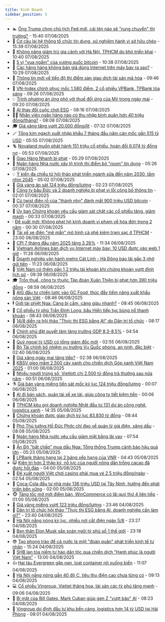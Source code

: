 ```yaml
---
title: Kinh Doanh
sidebar_position: 5
---
```


<!-- dantri-kinh-doanh:START -->
- 🏊 [Ông Trump chọn chủ tịch Fed mới, cái tên nào sẽ &quot;rung chuyển&quot; thị trường?](https://dantri.com.vn/kinh-doanh/ong-trump-chon-chu-tich-fed-moi-cai-ten-nao-se-rung-chuyen-thi-truong-20250806225526967.htm) - 15:40 07/08/2025
- 🦆 [Cơ cấu lại hệ thống tổ chức tín dụng, xử nghiêm hành vi sở hữu chéo](https://dantri.com.vn/kinh-doanh/co-cau-lai-he-thong-to-chuc-tin-dung-xu-nghiem-hanh-vi-so-huu-cheo-20250807203830294.htm) - 15:39 07/08/2025
- 🦄 [Không nâng giảm trừ gia cảnh với Hà Nội, TPHCM do khó triển khai](https://dantri.com.vn/kinh-doanh/khong-nang-giam-tru-gia-canh-voi-ha-noi-tphcm-do-kho-trien-khai-20250807172101256.htm) - 10:40 07/08/2025
- 🌝 [5 vị &quot;vua ngầm&quot; của vương quốc bitcoin](https://dantri.com.vn/kinh-doanh/5-vi-vua-ngam-cua-vuong-quoc-bitcoin-20250806170651592.htm) - 10:38 07/08/2025
- 💃 [Các hãng hàng không bán giá dùng Internet trên máy bay ra sao?](https://dantri.com.vn/kinh-doanh/cac-hang-hang-khong-ban-gia-dung-internet-tren-may-bay-ra-sao-20250807114125638.htm) - 10:29 07/08/2025
- 🦏 [Thông tin mới về tiến độ thí điểm sàn giao dịch tài sản mã hóa](https://dantri.com.vn/kinh-doanh/thong-tin-moi-ve-tien-do-thi-diem-san-giao-dich-tai-san-ma-hoa-20250807163759605.htm) - 09:46 07/08/2025
- 🦩 [VN-Index chinh phục mốc 1.580 điểm, 2 cổ phiếu VPBank, TPBank tỏa sáng](https://dantri.com.vn/kinh-doanh/vn-index-chinh-phuc-moc-1580-diem-2-co-phieu-vpbank-tpbank-toa-sang-20250807160231796.htm) - 09:26 07/08/2025
- 💡 [Trình phương án ứng phó với thuế đối ứng của Mỹ trong ngày mai](https://dantri.com.vn/kinh-doanh/trinh-phuong-an-ung-pho-voi-thue-doi-ung-cua-my-trong-ngay-mai-20250807161516963.htm) - 09:20 07/08/2025
- 🌊 [AI thay đổi cuộc chơi ESG](https://dantri.com.vn/kinh-doanh/ai-thay-doi-cuoc-choi-esg-20250806142244717.htm) - 08:16 07/08/2025
- 🧑‍💻 [Nhân viên ngân hàng nào có thu nhập bình quân hơn 40 triệu đồng/tháng?](https://dantri.com.vn/kinh-doanh/nhan-vien-ngan-hang-nao-co-thu-nhap-binh-quan-hon-40-trieu-dongthang-20250807121755656.htm) - 08:08 07/08/2025
- 🎓 [Giá xăng tăng vượt 20.000 đồng/lít](https://dantri.com.vn/kinh-doanh/gia-xang-tang-vuot-20000-donglit-20250807142412576.htm) - 07:32 07/08/2025
- 🪄 [Tổng kim ngạch xuất nhập khẩu 7 tháng đầu năm cán mốc gần 515 tỷ USD](https://dantri.com.vn/kinh-doanh/tong-kim-ngach-xuat-nhap-khau-7-thang-dau-nam-can-moc-gan-515-ty-usd-20250807083642096.htm) - 05:55 07/08/2025
- 🪜 [Novaland muốn phát hành 151 triệu cổ phiếu, hoán đổi 6.074 tỷ đồng nợ](https://dantri.com.vn/kinh-doanh/novaland-muon-phat-hanh-151-trieu-co-phieu-hoan-doi-6074-ty-dong-no-20250807092612540.htm) - 05:53 07/08/2025
- 🦄 [Giao Hàng Nhanh bị phạt](https://dantri.com.vn/kinh-doanh/giao-hang-nhanh-bi-phat-20250807112355367.htm) - 05:29 07/08/2025
- 💯 [Ngân hàng Nhà nước xây lộ trình thí điểm bỏ &quot;room&quot; tín dụng](https://dantri.com.vn/kinh-doanh/ngan-hang-nha-nuoc-xay-lo-trinh-thi-diem-bo-room-tin-dung-20250807100657542.htm) - 05:26 07/08/2025
- 💡 [Ý kiến đa chiều từ hội thảo phát triển ngành sữa đến năm 2030, tầm nhìn 2045](https://dantri.com.vn/kinh-doanh/y-kien-da-chieu-tu-hoi-thao-phat-trien-nganh-sua-den-nam-2030-tam-nhin-2045-20250807114709651.htm) - 05:02 07/08/2025
- 🧰 [Giá vàng áp sát 124 triệu đồng/lượng](https://dantri.com.vn/kinh-doanh/gia-vang-ap-sat-124-trieu-dongluong-20250807010543623.htm) - 02:23 07/08/2025
- 🎊 [Công ty bầu Đức và 2 doanh nghiệp bị phạt vì lỗi công bố thông tin](https://dantri.com.vn/kinh-doanh/cong-ty-bau-duc-va-2-doanh-nghiep-bi-phat-vi-loi-cong-bo-thong-tin-20250807085844317.htm) - 02:01 07/08/2025
- 🔭 [Cú twist điên rồ của &quot;thánh nhọ&quot; đánh mất 900 triệu USD bitcoin](https://dantri.com.vn/kinh-doanh/cu-twist-dien-ro-cua-thanh-nho-danh-mat-900-trieu-usd-bitcoin-20250806231105817.htm) - 00:37 07/08/2025
- 💼 [Ủy ban Chứng khoán yêu cầu giám sát chặt các cổ phiếu tăng, giảm mạnh](https://dantri.com.vn/kinh-doanh/uy-ban-chung-khoan-yeu-cau-giam-sat-chat-cac-co-phieu-tang-giam-manh-20250807000648273.htm) - 00:33 07/08/2025
- 🕯 [Đề xuất mới: Không phạt hộ kinh doanh vi phạm về hóa đơn trong 2 năm](https://dantri.com.vn/kinh-doanh/de-xuat-moi-khong-phat-ho-kinh-doanh-vi-pham-ve-hoa-don-trong-2-nam-20250807004045220.htm) - 00:30 07/08/2025
- 🫣 [Tài xế xe điện &quot;mê mẩn&quot; mô hình cà phê kiêm trạm sạc ở TPHCM](https://dantri.com.vn/kinh-doanh/tai-xe-xe-dien-me-man-mo-hinh-ca-phe-kiem-tram-sac-o-tphcm-20250806224603220.htm) - 23:00 06/08/2025
- 🤠 [CPI 7 tháng đầu năm 2025 tăng 3,26%](https://dantri.com.vn/kinh-doanh/cpi-7-thang-dau-nam-2025-tang-326-20250806165952468.htm) - 11:34 06/08/2025
- 🌈 [Vietnam Airlines bán dịch vụ Internet máy bay: 10 USD được vào web 1 giờ](https://dantri.com.vn/kinh-doanh/vietnam-airlines-ban-dich-vu-internet-may-bay-10-usd-duoc-vao-web-1-gio-20250806171523933.htm) - 11:26 06/08/2025
- 🦅 [Doanh nghiệp vận hành metro Cát Linh - Hà Đông báo lãi gấp 3 nhờ gửi tiền](https://dantri.com.vn/kinh-doanh/doanh-nghiep-van-hanh-metro-cat-linh-ha-dong-bao-lai-gap-3-nho-gui-tien-20250806161056546.htm) - 11:23 06/08/2025
- 🌁 [Việt Nam có thêm gần 1,2 triệu tài khoản khi chứng khoán vượt đỉnh lịch sử](https://dantri.com.vn/kinh-doanh/viet-nam-co-them-gan-12-trieu-tai-khoan-khi-chung-khoan-vuot-dinh-lich-su-20250806162059582.htm) - 09:39 06/08/2025
- 🎓 [Trốn thuế, công ty thuộc Tập đoàn Xuân Thiện bị phạt hơn 390 triệu đồng](https://dantri.com.vn/kinh-doanh/tron-thue-cong-ty-thuoc-tap-doan-xuan-thien-bi-phat-hon-390-trieu-dong-20250806150840896.htm) - 08:59 06/08/2025
- 📝 [AIG đầu tư chiến lược vào GC Food, thúc đẩy tiềm năng xuất khẩu nông sản Việt](https://dantri.com.vn/kinh-doanh/aig-dau-tu-chien-luoc-vao-gc-food-thuc-day-tiem-nang-xuat-khau-nong-san-viet-20250806154153351.htm) - 08:46 06/08/2025
- 🕴 [Giới tài phiệt Nga: Càng bị cấm, càng giàu nhanh?](https://dantri.com.vn/kinh-doanh/gioi-tai-phiet-nga-cang-bi-cam-cang-giau-nhanh-20250806154057005.htm) - 08:45 06/08/2025
- 🧰 [Cổ phiếu tỷ phú Trần Đình Long, bầu Hiển tiếp tục bùng nổ thanh khoản](https://dantri.com.vn/kinh-doanh/co-phieu-ty-phu-tran-dinh-long-bau-hien-tiep-tuc-bung-no-thanh-khoan-20250806154206076.htm) - 08:43 06/08/2025
- 🤖 [14/8 diễn ra hội thảo &quot;Thực thi ESG bằng AI&quot; do Dân trí tổ chức](https://dantri.com.vn/kinh-doanh/148-dien-ra-hoi-thao-thuc-thi-esg-bang-ai-do-dan-tri-to-chuc-20250805211105961.htm) - 08:17 06/08/2025
- 🤠 [Chính phủ đặt quyết tâm tăng trưởng GDP 8,3-8,5%](https://dantri.com.vn/kinh-doanh/chinh-phu-dat-quyet-tam-tang-truong-gdp-83-85-20250806113739378.htm) - 04:54 06/08/2025
- 🌮 [Quỹ ngoại tỷ USD có tổng giám đốc mới](https://dantri.com.vn/kinh-doanh/quy-ngoai-ty-usd-co-tong-giam-doc-moi-20250806095213239.htm) - 02:55 06/08/2025
- 🦄 [Bộ Tài chính bổ nhiệm vụ trưởng Vụ Quốc phòng, an ninh, đặc biệt](https://dantri.com.vn/kinh-doanh/bo-tai-chinh-bo-nhiem-vu-truong-vu-quoc-phong-an-ninh-dac-biet-20250806092556105.htm) - 02:40 06/08/2025
- 👺 [Giá xăng ngày mai tăng tiếp?](https://dantri.com.vn/kinh-doanh/gia-xang-ngay-mai-tang-tiep-20250806082439011.htm) - 02:38 06/08/2025
- 🤗 [KBSV gieo mầm 2.500 cây xanh cho chiến dịch Góp xanh Việt Nam 2025](https://dantri.com.vn/kinh-doanh/kbsv-gieo-mam-2500-cay-xanh-cho-chien-dich-gop-xanh-viet-nam-2025-20250805152333895.htm) - 01:00 06/08/2025
- 💪 [Nhiều người trúng số, Vietlott chi 2.500 tỷ đồng trả thưởng sau nửa năm](https://dantri.com.vn/kinh-doanh/nhieu-nguoi-trung-so-vietlott-chi-2500-ty-dong-tra-thuong-sau-nua-nam-20250805170641162.htm) - 00:51 06/08/2025
- ⚗️ [Giá bán vàng miếng tiến sát mốc kỷ lục 124 triệu đồng/lượng](https://dantri.com.vn/kinh-doanh/gia-ban-vang-mieng-tien-sat-moc-ky-luc-124-trieu-dongluong-20250806030608705.htm) - 00:07 06/08/2025
- 🧠 [AI đi bán sách, quản tài xế xe tải, giúp công ty tiết kiệm tiền](https://dantri.com.vn/kinh-doanh/ai-di-ban-sach-quan-tai-xe-xe-tai-giup-cong-ty-tiet-kiem-tien-20250805110958496.htm) - 00:06 06/08/2025
- 🗽 [TPHCM kêu gọi doanh nghiệp Nhật đầu tư 131 dự án công nghệ, logistics xanh](https://dantri.com.vn/kinh-doanh/tphcm-keu-goi-doanh-nghiep-nhat-dau-tu-131-du-an-cong-nghe-logistics-xanh-20250805191259345.htm) - 14:35 05/08/2025
- 🫣 [Chứng khoán được giao dịch kỷ lục 83.830 tỷ đồng](https://dantri.com.vn/kinh-doanh/chung-khoan-duoc-giao-dich-ky-luc-83830-ty-dong-20250805154116925.htm) - 08:44 05/08/2025
- 🫣 [Phó Thủ tướng Hồ Đức Phớc chỉ đạo về quản lý giá điện, xăng dầu](https://dantri.com.vn/kinh-doanh/pho-thu-tuong-ho-duc-phoc-chi-dao-ve-quan-ly-gia-dien-xang-dau-20250805145441738.htm) - 08:08 05/08/2025
- 🫣 [Ngân hàng Nhà nước yêu cầu giảm mặt bằng lãi vay](https://dantri.com.vn/kinh-doanh/ngan-hang-nha-nuoc-yeu-cau-giam-mat-bang-lai-vay-20250805114656141.htm) - 07:54 05/08/2025
- 💂 [Ấn Độ &quot;bất chấp&quot; mua dầu Nga: Tổng thống Trump cảnh báo hậu quả lớn](https://dantri.com.vn/kinh-doanh/an-do-bat-chap-mua-dau-nga-tong-thong-trump-canh-bao-hau-qua-lon-20250805115801923.htm) - 05:23 05/08/2025
- 💫 [LPBank thăng hạng tại 2 bảng xếp hạng của VNR](https://dantri.com.vn/kinh-doanh/lpbank-thang-hang-tai-2-bang-xep-hang-cua-vnr-20250805103103946.htm) - 04:43 05/08/2025
- 😺 [Kiên trì hơn 2 thập kỷ, nỗ lực của người nông dân trồng cacao đã được hồi đáp](https://dantri.com.vn/kinh-doanh/kien-tri-hon-2-thap-ky-no-luc-cua-nguoi-nong-dan-trong-cacao-da-duoc-hoi-dap-20250804200324507.htm) - 04:00 05/08/2025
- 🦆 [Đề xuất người Việt chơi casino phải mua vé 2,5 triệu đồng/ngày](https://dantri.com.vn/kinh-doanh/de-xuat-nguoi-viet-choi-casino-phai-mua-ve-25-trieu-dongngay-20250805094340111.htm) - 02:54 05/08/2025
- 👀 [Coca-Cola đầu tư nhà máy 136 triệu USD tại Tây Ninh, hướng đến phát triển bền vững](https://dantri.com.vn/kinh-doanh/coca-cola-dau-tu-nha-may-136-trieu-usd-tai-tay-ninh-huong-den-phat-trien-ben-vung-20250804232312956.htm) - 02:00 05/08/2025
- 🐵 [Tăng tốc mở mới điểm bán, WinCommerce có lãi quý thứ 4 liên tiếp](https://dantri.com.vn/kinh-doanh/tang-toc-mo-moi-diem-ban-wincommerce-co-lai-quy-thu-4-lien-tiep-20250804214918059.htm) - 01:00 05/08/2025
- 🤖 [Giá vàng miếng vượt 123 triệu đồng/lượng](https://dantri.com.vn/kinh-doanh/gia-vang-mieng-vuot-123-trieu-dongluong-20250805011549345.htm) - 23:46 04/08/2025
- 💂 [Dân trí tổ chức hội thảo &quot;Thực thi ESG bằng AI, doanh nghiệp cần làm gì?&quot;](https://dantri.com.vn/kinh-doanh/dan-tri-to-chuc-hoi-thao-thuc-thi-esg-bang-ai-doanh-nghiep-can-lam-gi-20250804192100424.htm) - 23:40 04/08/2025
- 🦆 [Hà Nội nắng nóng kỷ lục, nhiều nơi cắt điện ngày 5/8](https://dantri.com.vn/kinh-doanh/ha-noi-nang-nong-ky-luc-nhieu-noi-cat-dien-ngay-58-20250805061451530.htm) - 23:27 04/08/2025
- 🦅 [Bạn thân Elon Musk sắp soán ngôi tỷ phú số 1 thế giới](https://dantri.com.vn/kinh-doanh/ban-than-elon-musk-sap-soan-ngoi-ty-phu-so-1-the-gioi-20250805004352663.htm) - 23:18 04/08/2025
- 😎 [Tạo phong trào để cả nước là một &quot;đoàn quân&quot; phát triển kinh tế tư nhân](https://dantri.com.vn/kinh-doanh/tao-phong-trao-de-ca-nuoc-la-mot-doan-quan-phat-trien-kinh-te-tu-nhan-20250804221253321.htm) - 15:24 04/08/2025
- 🐎 [SHB lan tỏa niềm tự hào dân tộc qua chiến dịch “Hạnh phúc là người Việt Nam”](https://dantri.com.vn/kinh-doanh/shb-lan-toa-niem-tu-hao-dan-toc-qua-chien-dich-hanh-phuc-la-nguoi-viet-nam-20250804165237956.htm) - 13:00 04/08/2025
- 👍 [Hai tàu Evergreen gặp nạn, loạt container rơi xuống biển](https://dantri.com.vn/kinh-doanh/hai-tau-evergreen-gap-nan-loat-container-roi-xuong-bien-20250804162718551.htm) - 11:07 04/08/2025
- 🦒 [Hà Nội nắng nóng gần 40 độ C, tiêu thụ điện cao chưa từng có](https://dantri.com.vn/kinh-doanh/ha-noi-nang-nong-gan-40-do-c-tieu-thu-dien-cao-chua-tung-co-20250804160917365.htm) - 09:13 04/08/2025
- 💻 [Cổ phiếu Vingroup, Vietjet thăng hoa, tài sản các tỷ phú tăng mạnh](https://dantri.com.vn/kinh-doanh/co-phieu-vingroup-vietjet-thang-hoa-tai-san-cac-ty-phu-tang-manh-20250804160111717.htm) - 09:06 04/08/2025
- 👺 [Bí mật của Bill Gates, Mark Cuban giúp gen Z &quot;vượt bão&quot; AI](https://dantri.com.vn/kinh-doanh/bi-mat-cua-bill-gates-mark-cuban-giup-gen-z-vuot-bao-ai-20250804011504717.htm) - 08:23 04/08/2025
- 🧐 [Vingroup dự định đầu tư khu bến cảng, logistics hơn 14 tỷ USD tại Hải Phòng](https://dantri.com.vn/kinh-doanh/vingroup-du-dinh-dau-tu-khu-ben-cang-logistics-hon-14-ty-usd-tai-hai-phong-20250804105319337.htm) - 08:01 04/08/2025<!-- dantri-kinh-doanh:END -->
